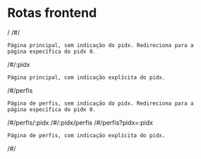 # Rotas frontend

/
/#/
    
    Página principal, sem indicação do pidx. Redireciona para a
    página específica do pidx 0.


/#/:pidx

    Página principal, com indicação explícita do pidx.


/#/perfis

    Página de perfis, sem indicação do pidx. Redireciona para a
    página específica do pidx 0.


/#/perfis/:pidx
/#/:pidx/perfis
/#/perfis?pidx=:pidx

    Página de perfis, com indicação explícita do pidx.


/#/
